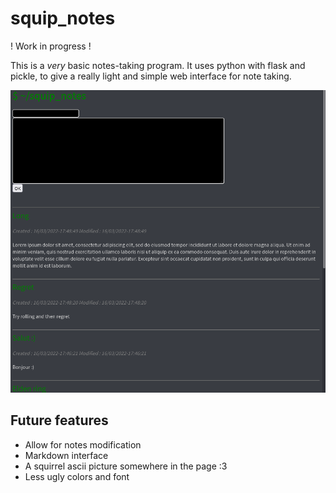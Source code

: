 # squip_notes

! Work in progress !

This is a *very* basic notes-taking program. It uses python with flask and pickle, to give a really light and simple web interface for note taking.

![Screenshot of the application](./squipnotes.png)

## Future features
* Allow for notes modification
* Markdown interface
* A squirrel ascii picture somewhere in the page :3
* Less ugly colors and font
